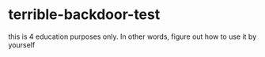 # terrible-backdoor-test
this is 4 education purposes only. In other words, figure out how to use it by yourself
